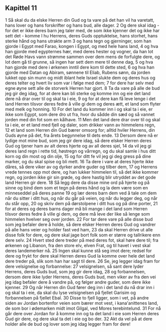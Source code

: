 ## Kapittel 11

1 Så skal du da elske Herren din Gud og ta vare på det han vil ha varetatt, hans lover og hans forskrifter og hans bud, alle dager.
2 Og dere skal idag - for det er ikke deres barn jeg taler med, de som ikke kjenner det og ikke har sett det - komme I hu Herrens, deres Guds opptuktelse, hans storhet, hans sterke hånd og hans utrakte arm
3 og hans tegn og gjerninger, som han gjorde i Egypt med Farao, kongen i Egypt, og med hele hans land,
4 og hva han gjorde med egypternes hær, med deres hester og vogner, da han lot det Røde Havs vann strømme sammen over dem mens de forfulgte dere, og lot dem gå til grunne, så ingen har sett dem mere til denne dag,
5 og hva han gjorde med dere i ørkenen inntil dere kom til dette sted,
6 og hva han gjorde med Datan og Abiram, sønnene til Eliab, Rubens sønn, da jorden lukket opp sin munn og midt iblant hele Israel slukte dem og deres hus og deres telter og hvert liv som var i følge med dem;
7 for dere har selv med egne øyne sett alle de storverk Herren har gjort.
8 Ta da vare på alle de bud jeg gir deg idag, for at dere kan bli sterke og komme inn og eie det land dere nå drar over til og skal ta i eie,
9 og for at dere kan få leve lenge i det land Herren tilsvor deres fedre å ville gi dem og deres ætt, et land som flyter med melk og honning.
10 For det land du kommer inn i og skal ta i eie, er ikke som Egypt, som dere dro ut fra, hvor du sådde din sæd og så vannet jorden med din fot som en kålhave.
11 Men det land dere drar over til og skal ta i eie, er et land med fjell og daler, som drikker vann av himmelens regn,
12 et land som Herren din Gud bærer omsorg for; alltid hviler Herrens, din Guds øyne på det, fra årets begynnelse til dets ende.
13 Dersom dere nå er lydige mot mine bud, som jeg gir dere idag, så dere elsker Herren deres Gud og tjener ham av alt deres hjerte og av all deres sjel,
14 da vil jeg gi deres land regn i rette tid, høstregn og vårregn, og du skal samle i hus ditt korn og din most og din olje,
15 og for ditt fe vil jeg gi deg gress på dine marker, og du skal spise og bli mett.
16 Ta dere i vare at deres hjerte ikke dåres, så dere viker av og dyrker andre guder og tilber dem,
17 og Herrens vrede tennes opp mot dere, og han lukker himmelen til, så det ikke kommer regn, og jorden ikke gir sin grøde, og dere hastig blir utryddet av det gode land Herren gir dere.
18 Så legg dere da disse mine ord på hjerte og på sinne og bind dem som et tegn på deres hånd og la dem være som en minneseddel på deres panne
19 og lær deres barn dem ved å tale om dem når du sitter i ditt hus, og når du går på veien, og når du legger deg, og når du står opp,
20 og skriv dem på dørstolpene i ditt hus og på dine porter,
21 for at deres og deres barns dager må bli mange i det land som Herren tilsvor deres fedre å ville gi dem, og dere må leve der like så lenge som himmelen hvelver seg over jorden.
22 For tar dere vare på alle disse bud som jeg befaler dere å holde, så dere elsker Herren deres Gud og vandrer på alle hans veier og holder fast ved ham,
23 da skal Herren drive ut alle disse folk for dere, og dere skal jage bort folk som er større og tallrikere enn dere selv.
24 Hvert sted dere treder på med deres fot, skal høre dere til; fra ørkenen og Libanon, fra den store elv, elven Frat, og til havet i vest skal deres landemerker nå.
25 Ingen skal kunne stå seg imot dere; redsel for dere og frykt for dere skal Herren deres Gud la komme over hele det land dere treder på, slik som han har sagt til dere.
26 Se, jeg legger idag fram for dere velsignelse og forbannelse:
27 velsignelsen, så sant dere lyder Herrens, deres Guds bud, som jeg gir dere idag,
28 og forbannelsen, dersom dere ikke lyder Herrens, deres Guds bud, men viker av fra den vei jeg idag befaler dere å vandre på, og følger andre guder, som dere ikke kjenner.
29 Og når Herren din Gud fører deg inn i det land du nå drar inn i og skal ta i eie, da skal du lyse velsignelsen på fjellet Garisim og forbannelsen på fjellet Ebal.
30 Disse to fjell ligger, som i vet, på andre siden av Jordan bortenfor veien som bærer mot vest, i kana'anittenes land, de som bor i ødemarken midt imot Gilgal, ved Mores terebintelund.
31 For nå går dere over Jordan for å komme inn og ta det land i eie som Herren deres Gud gir dere, og dere skal ta det i eie og bo der.
32 Akt da vel på at dere holder alle de bud og lover som jeg idag legger fram for dere!
